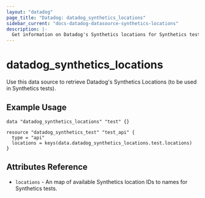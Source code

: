 ```yaml
---
layout: "datadog"
page_title: "Datadog: datadog_synthetics_locations"
sidebar_current: "docs-datadog-datasource-synthetics-locations"
description: |-
  Get information on Datadog's Synthetics locations for Synthetics tests
---
```


# datadog_synthetics_locations

Use this data source to retrieve Datadog's Synthetics Locations (to be used in Synthetics tests).
## Example Usage

```hcl
data "datadog_synthetics_locations" "test" {}

resource "datadog_synthetics_test" "test_api" {
  type = "api"
  locations = keys(data.datadog_synthetics_locations.test.locations)
}
```

## Attributes Reference

 * `locations` - An map of available Synthetics location IDs to names for Synthetics tests.
